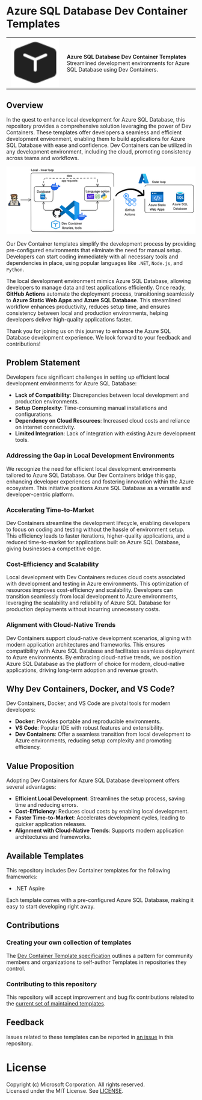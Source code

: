 # Azure SQL Database Dev Container Templates

<table style="width: 100%; border-style: none;">
<tr>
<td style="width: 140px; text-align: center;">
<a href="https://github.com/devcontainers">
<img width="128px" src="https://raw.githubusercontent.com/microsoft/fluentui-system-icons/78c9587b995299d5bfc007a0077773556ecb0994/assets/Cube/SVG/ic_fluent_cube_32_filled.svg" alt="devcontainers organization logo"/>
</a>
</td>
<td>
<strong>Azure SQL Database Dev Container Templates</strong><br />
Streamlined development environments for Azure SQL Database using Dev Containers.
</td>
</tr>
</table>


## Overview

In the quest to enhance local development for Azure SQL Database, this repository provides a comprehensive solution leveraging the power of Dev Containers. These templates offer developers a seamless and efficient development environment, enabling them to build applications for Azure SQL Database with ease and confidence. Dev Containers can be utilized in any development environment, including the cloud, promoting consistency across teams and workflows.

![DevContainers-AzureSQL](DevContainers-AzureSQL.png)

Our Dev Container templates simplify the development process by providing pre-configured environments that eliminate the need for manual setup. Developers can start coding immediately with all necessary tools and dependencies in place, using popular languages like `.NET`, `Node.js`, and `Python`.

The local development environment mimics Azure SQL Database, allowing developers to manage data and test applications efficiently. Once ready, **GitHub Actions** automate the deployment process, transitioning seamlessly to **Azure Static Web Apps** and **Azure SQL Database**. This streamlined workflow enhances productivity, reduces setup time, and ensures consistency between local and production environments, helping developers deliver high-quality applications faster.

Thank you for joining us on this journey to enhance the Azure SQL Database development experience. We look forward to your feedback and contributions!

## Problem Statement

Developers face significant challenges in setting up efficient local development environments for Azure SQL Database:

- **Lack of Compatibility**: Discrepancies between local development and production environments.
- **Setup Complexity**: Time-consuming manual installations and configurations.
- **Dependency on Cloud Resources**: Increased cloud costs and reliance on internet connectivity.
- **Limited Integration**: Lack of integration with existing Azure development tools.

### Addressing the Gap in Local Development Environments

We recognize the need for efficient local development environments tailored to Azure SQL Database. Our Dev Containers bridge this gap, enhancing developer experiences and fostering innovation within the Azure ecosystem. This initiative positions Azure SQL Database as a versatile and developer-centric platform.

### Accelerating Time-to-Market

Dev Containers streamline the development lifecycle, enabling developers to focus on coding and testing without the hassle of environment setup. This efficiency leads to faster iterations, higher-quality applications, and a reduced time-to-market for applications built on Azure SQL Database, giving businesses a competitive edge.

### Cost-Efficiency and Scalability

Local development with Dev Containers reduces cloud costs associated with development and testing in Azure environments. This optimization of resources improves cost-efficiency and scalability. Developers can transition seamlessly from local development to Azure environments, leveraging the scalability and reliability of Azure SQL Database for production deployments without incurring unnecessary costs.

### Alignment with Cloud-Native Trends

Dev Containers support cloud-native development scenarios, aligning with modern application architectures and frameworks. This ensures compatibility with Azure SQL Database and facilitates seamless deployment to Azure environments. By embracing cloud-native trends, we position Azure SQL Database as the platform of choice for modern, cloud-native applications, driving long-term adoption and revenue growth.

## Why Dev Containers, Docker, and VS Code?

Dev Containers, Docker, and VS Code are pivotal tools for modern developers:

- **Docker**: Provides portable and reproducible environments.
- **VS Code**: Popular IDE with robust features and extensibility.
- **Dev Containers**: Offer a seamless transition from local development to Azure environments, reducing setup complexity and promoting efficiency.

## Value Proposition

Adopting Dev Containers for Azure SQL Database development offers several advantages:

- **Efficient Local Development**: Streamlines the setup process, saving time and reducing errors.
- **Cost-Efficiency**: Reduces cloud costs by enabling local development.
- **Faster Time-to-Market**: Accelerates development cycles, leading to quicker application releases.
- **Alignment with Cloud-Native Trends**: Supports modern application architectures and frameworks.

## Available Templates

This repository includes Dev Container templates for the following frameworks:

- .NET Aspire

Each template comes with a pre-configured Azure SQL Database, making it easy to start developing right away.

## Contributions

### Creating your own collection of templates

The [Dev Container Template specification](https://containers.dev/implementors/templates-distribution/#distribution) outlines a pattern for community members and organizations to self-author Templates in repositories they control.

### Contributing to this repository

This repository will accept improvement and bug fix contributions related to the
[current set of maintained templates](./src).

## Feedback

Issues related to these templates can be reported in [an issue](https://github.com/microsoft/azuresql-devcontainers/issues) in this repository.

# License
Copyright (c) Microsoft Corporation. All rights reserved. <br />
Licensed under the MIT License. See [LICENSE](LICENSE).